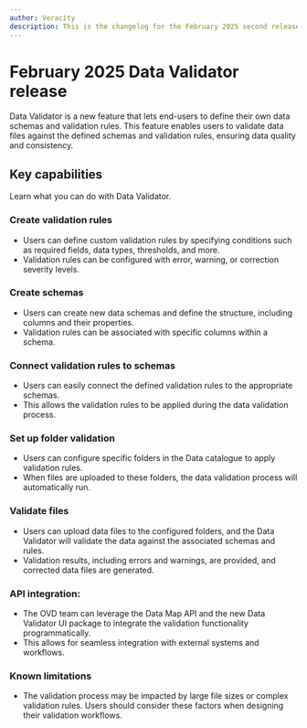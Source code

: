 ```yaml
---
author: Veracity
description: This is the changelog for the February 2025 second release of Data Workbench.
---
```


# February 2025 Data Validator release
Data Validator is a new feature that lets end-users to define their own data schemas and validation rules. This feature enables users to validate data files against the defined schemas and validation rules, ensuring data quality and consistency.

## Key capabilities
Learn what you can do with Data Validator.

### Create validation rules
   - Users can define custom validation rules by specifying conditions such as required fields, data types, thresholds, and more.
   - Validation rules can be configured with error, warning, or correction severity levels.

### Create schemas
   - Users can create new data schemas and define the structure, including columns and their properties.
   - Validation rules can be associated with specific columns within a schema.

### Connect validation rules to schemas
   - Users can easily connect the defined validation rules to the appropriate schemas.
   - This allows the validation rules to be applied during the data validation process.

### Set up folder validation
   - Users can configure specific folders in the Data catalogue to apply validation rules.
   - When files are uploaded to these folders, the data validation process will automatically run.

### Validate files
   - Users can upload data files to the configured folders, and the Data Validator will validate the data against the associated schemas and rules.
   - Validation results, including errors and warnings, are provided, and corrected data files are generated.

### API integration:
   - The OVD team can leverage the Data Map API and the new Data Validator UI package to integrate the validation functionality programmatically.
   - This allows for seamless integration with external systems and workflows.

### Known limitations
- The validation process may be impacted by large file sizes or complex validation rules. Users should consider these factors when designing their validation workflows.